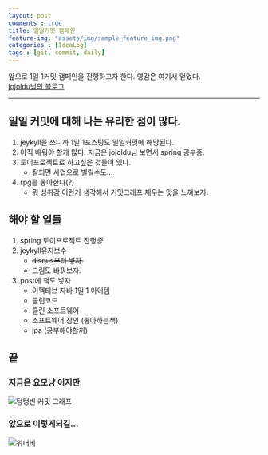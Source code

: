 ```yaml
---
layout: post
comments : true
title: 일일커밋 캠페인
feature-img: "assets/img/sample_feature_img.png"
categories : [IdeaLog]
tags : [git, commit, daily]
---
```


>
앞으로 1일 1커밋 캠페인을 진행하고자 한다. 영감은 여기서 얻었다.<br/>
[jojoldu님의 블로그](https://jojoldu.tistory.com/402?category=689637)

---

## 일일 커밋에 대해 나는 유리한 점이 많다.

1. jeykyll을 쓰니까 1일 1포스팅도 일일커밋에 해당된다.
2. 아직 배워야 할게 많다. 지금은 jojoldu님 보면서 spring 공부중.
3. 토이프로젝트로 하고싶은 것들이 있다.
    - 잘되면 사업으로 벌릴수도...
4. rpg를 좋아한다(?)
    - 뭐 성취감 이런거 생각해서 커밋그래프 채우는 맛을 느껴보자.

## 해야 할 일들

1. spring 토이프로젝트 진행*중*
2. jeykyll유지보수
    - ~~disqus부터 넣자.~~
    - 그림도 바꿔보자.
3. post에 책도 넣자
    - 이펙티브 자바 1일 1 아이템
    - 클린코드
    - 클린 소프트웨어
    - 소프트웨어 장인 (좋아하는책)
    - jpa (공부해야할꺼)

## 끝

### 지금은 요모냥 이지만

 ![텅텅빈 커밋 그래프]({{site.url}}/assets/img/commitGraphEmpty.png )

### 앞으로 이렇게되길...

 ![워너비]({{site.url}}/assets/img/commitGraphFull.png )